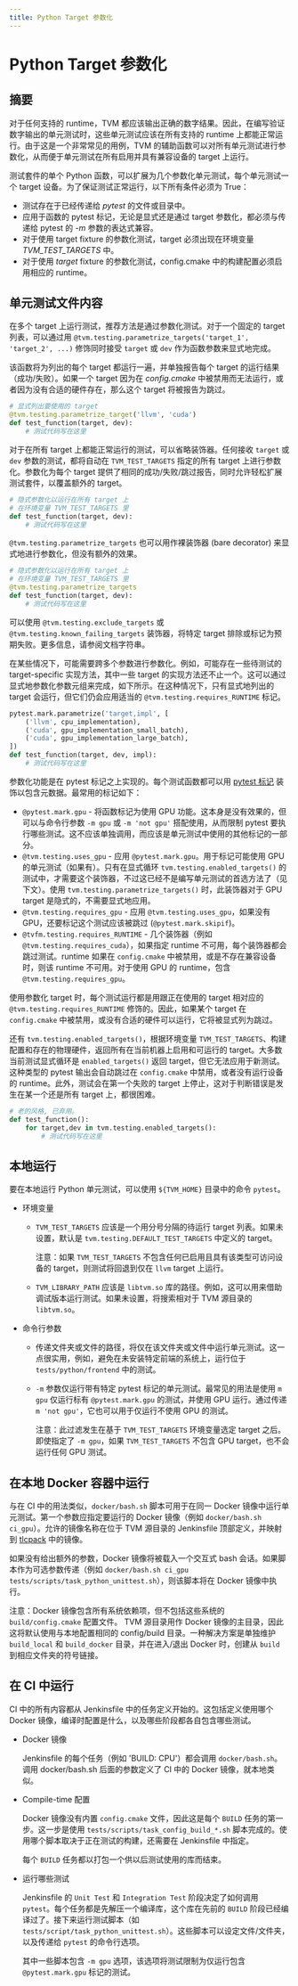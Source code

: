 ```yaml
---
title: Python Target 参数化
---
```


# Python Target 参数化

## 摘要

对于任何支持的 runtime，TVM 都应该输出正确的数字结果。因此，在编写验证数字输出的单元测试时，这些单元测试应该在所有支持的 runtime 上都能正常运行。由于这是一个非常常见的用例，TVM 的辅助函数可以对所有单元测试进行参数化，从而便于单元测试在所有启用并具有兼容设备的 target 上运行。

测试套件的单个 Python 函数，可以扩展为几个参数化单元测试，每个单元测试一个 target 设备。为了保证测试正常运行，以下所有条件必须为 True：

* 测试存在于已经传递给 *pytest* 的文件或目录中。
* 应用于函数的 pytest 标记，无论是显式还是通过 target 参数化，都必须与传递给 pytest 的 *-m* 参数的表达式兼容。
* 对于使用 target fixture 的参数化测试，target 必须出现在环境变量 *TVM_TEST_TARGETS* 中。
* 对于使用 *target* fixture 的参数化测试，config.cmake 中的构建配置必须启用相应的 runtime。

## 单元测试文件内容

在多个 target 上运行测试，推荐方法是通过参数化测试。对于一个固定的 target 列表，可以通过用 `@tvm.testing.parametrize_targets('target_1', 'target_2', ...)` 修饰同时接受 `target` 或 `dev` 作为函数参数来显式地完成。

该函数将为列出的每个 target 都运行一遍，并单独报告每个 target 的运行结果（成功/失败）。如果一个 target 因为在 *config.cmake* 中被禁用而无法运行，或者因为没有合适的硬件存在，那么这个 target 将被报告为跳过。

``` python
# 显式列出要使用的 target
@tvm.testing.parametrize_target('llvm', 'cuda')
def test_function(target, dev):
    # 测试代码写在这里
```

对于在所有 target 上都能正常运行的测试，可以省略装饰器。任何接收 `target` 或 `dev` 参数的测试，都将自动在 `TVM_TEST_TARGETS` 指定的所有 target 上进行参数化。参数化为每个 target 提供了相同的成功/失败/跳过报告，同时允许轻松扩展测试套件，以覆盖额外的 target。

``` python
# 隐式参数化以运行在所有 target 上
# 在环境变量 TVM_TEST_TARGETS 里
def test_function(target, dev):
    # 测试代码写在这里
```

`@tvm.testing.parametrize_targets` 也可以用作裸装饰器 (bare decorator) 来显式地进行参数化，但没有额外的效果。

``` python
# 隐式参数化以运行在所有 target 上
# 在环境变量 TVM_TEST_TARGETS 里
@tvm.testing.parametrize_targets
def test_function(target, dev):
    # 测试代码写在这里
```

可以使用 `@tvm.testing.exclude_targets` 或 `@tvm.testing.known_failing_targets` 装饰器，将特定 target 排除或标记为预期失败。更多信息，请参阅文档字符串。

在某些情况下，可能需要跨多个参数进行参数化。例如，可能存在一些待测试的 target-specific 实现方法，其中一些 target 的实现方法还不止一个。这可以通过显式地参数化参数元组来完成，如下所示。在这种情况下，只有显式地列出的 target 会运行，但它们仍会应用适当的 `@tvm.testing.requires_RUNTIME` 标记。

``` python
pytest.mark.parametrize('target,impl', [
    ('llvm', cpu_implementation),
    ('cuda', gpu_implementation_small_batch),
    ('cuda', gpu_implementation_large_batch),
])
def test_function(target, dev, impl):
    # 测试代码写在这里
```

参数化功能是在 pytest 标记之上实现的。每个测试函数都可以用 [pytest 标记](#) 装饰以包含元数据。最常用的标记如下：

* `@pytest.mark.gpu` - 将函数标记为使用 GPU 功能。这本身是没有效果的，但可以与命令行参数 `-m gpu` 或 `-m 'not gpu'` 搭配使用，从而限制 pytest 要执行哪些测试。这不应该单独调用，而应该是单元测试中使用的其他标记的一部分。
* `@tvm.testing.uses_gpu` - 应用 `@pytest.mark.gpu`。用于标记可能使用 GPU 的单元测试（如果有）。只有在显式循环 `tvm.testing.enabled_targets()` 的测试中，才需要这个装饰器，不过这已经不是编写单元测试的首选方法了（见下文）。使用 `tvm.testing.parametrize_targets()` 时，此装饰器对于 GPU target 是隐式的，不需要显式地应用。
* `@tvm.testing.requires_gpu` - 应用 `@tvm.testing.uses_gpu`，如果没有 GPU，还要标记这个测试应该被跳过 (`@pytest.mark.skipif`)。
* `@tvfm.testing.requires_RUNTIME` - 几个装饰器（例如 `@tvm.testing.requires_cuda`），如果指定 runtime 不可用，每个装饰器都会跳过测试。runtime 如果在 `config.cmake` 中被禁用，或是不存在兼容设备时，则该 runtime 不可用。对于使用 GPU 的 runtime，包含 `@tvm.testing.requires_gpu`。

使用参数化 target 时，每个测试运行都是用跟正在使用的 target 相对应的 `@tvm.testing.requires_RUNTIME` 修饰的。因此，如果某个 target 在 `config.cmake` 中被禁用，或没有合适的硬件可以运行，它将被显式列为跳过。

还有 `tvm.testing.enabled_targets()`，根据环境变量 `TVM_TEST_TARGETS`、构建配置和存在的物理硬件，返回所有在当前机器上启用和可运行的 target。大多数当前测试显式循环是 `enabled_targets()` 返回 target，但它无法应用于新测试。这种类型的 pytest 输出会自动跳过在 `config.cmake` 中禁用，或者没有运行设备的 runtime。此外，测试会在第一个失败的 target 上停止，这对于判断错误是发生在某一个还是所有 target 上，都很困难。

``` python
# 老的风格, 已弃用。
def test_function():
    for target,dev in tvm.testing.enabled_targets():
        # 测试代码写在这里
```

## 本地运行

要在本地运行 Python 单元测试，可以使用 `${TVM_HOME}` 目录中的命令 `pytest`。

* 环境变量
  
  * `TVM_TEST_TARGETS` 应该是一个用分号分隔的待运行 target 列表。如果未设置，默认是 `tvm.testing.DEFAULT_TEST_TARGETS` 中定义的 target。
    
    注意：如果 `TVM_TEST_TARGETS` 不包含任何已启用且具有该类型可访问设备的 target，则测试将回退到仅在 `llvm` target 上运行。

  * `TVM_LIBRARY_PATH` 应该是 `libtvm.so` 库的路径。例如，这可以用来借助调试版本运行测试。如果未设置，将搜索相对于 TVM 源目录的 `libtvm.so`。
  
* 命令行参数
  
  * 传递文件夹或文件的路径，将仅在该文件夹或文件中运行单元测试。这一点很实用，例如，避免在未安装特定前端的系统上，运行位于 `tests/python/frontend` 中的测试。
  
  * `-m` 参数仅运行带有特定 pytest 标记的单元测试。最常见的用法是使用 `m gpu` 仅运行标有 `@pytest.mark.gpu` 的测试，并使用 GPU 运行。通过传递 `m 'not gpu'`，它也可以用于仅运行不使用 GPU 的测试。
    
    注意：此过滤发生在基于 `TVM_TEST_TARGETS` 环境变量选定 target 之后。即使指定了 `-m gpu`，如果 `TVM_TEST_TARGETS` 不包含 GPU target，也不会运行任何 GPU 测试。

## 在本地 Docker 容器中运行

与在 CI 中的用法类似，`docker/bash.sh` 脚本可用于在同一 Docker 镜像中运行单元测试。第一个参数应指定要运行的 Docker 镜像（例如 `docker/bash.sh ci_gpu`）。允许的镜像名称在位于 TVM 源目录的 Jenkinsfile 顶部定义，并映射到 [tlcpack](https://hub.docker.com/u/tlcpack) 中的镜像。

如果没有给出额外的参数，Docker 镜像将被载入一个交互式 bash 会话。如果脚本作为可选参数传递（例如 `docker/bash.sh ci_gpu tests/scripts/task_python_unittest.sh`），则该脚本将在 Docker 镜像中执行。

注意：Docker 镜像包含所有系统依赖项，但不包括这些系统的 `build/config.cmake` 配置文件。 TVM 源目录用作 Docker 镜像的主目录，因此这将默认使用与本地配置相同的 config/build 目录。一种解决方案是单独维护 `build_local` 和 `build_docker` 目录，并在进入/退出 Docker 时，创建从 `build` 到相应文件夹的符号链接。

## 在 CI 中运行

CI 中的所有内容都从 Jenkinsfile 中的任务定义开始的。这包括定义使用哪个 Docker 镜像，编译时配置是什么，以及哪些阶段都各自包含哪些测试。

* Docker 镜像
  
  Jenkinsfile 的每个任务（例如 'BUILD: CPU'）都会调用 `docker/bash.sh`。调用 docker/bash.sh 后面的参数定义了 CI 中的 Docker 镜像，就本地类似。

* Compile-time 配置
  
  Docker 镜像没有内置 `config.cmake` 文件，因此这是每个 `BUILD` 任务的第一步。这一步是使用 `tests/scripts/task_config_build_*.sh` 脚本完成的。使用哪个脚本取决于正在测试的构建，还需要在 Jenkinsfile 中指定。

  每个 `BUILD` 任务都以打包一个供以后测试使用的库而结束。

* 运行哪些测试
  
  Jenkinsfile 的 `Unit Test` 和 `Integration Test` 阶段决定了如何调用 `pytest`。每个任务都是先解压一个编译库，这个库在先前的 `BUILD` 阶段已经编译过了。接下来运行测试脚本（如`tests/script/task_python_unittest.sh`）。这些脚本可以设定文件/文件夹，以及传递给 `pytest` 的命令行选项。
  
  其中一些脚本包含 `-m gpu` 选项，该选项将测试限制为仅运行包含 `@pytest.mark.gpu` 标记的测试。
